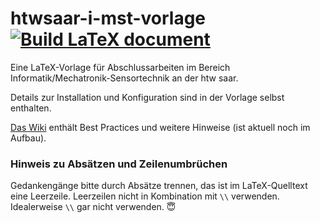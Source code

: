 # htwsaar-i-mst-vorlage [![Build LaTeX document](https://github.com/systemtechniklabor/htwsaar-i-mst-vorlage/actions/workflows/build_pdf.yml/badge.svg)](https://github.com/systemtechniklabor/htwsaar-i-mst-vorlage/actions/workflows/build_pdf.yml)

Eine LaTeX-Vorlage für Abschlussarbeiten im Bereich Informatik/Mechatronik-Sensortechnik an der htw saar.

Details zur Installation und Konfiguration sind in der Vorlage selbst enthalten.

[Das Wiki](https://github.com/systemtechniklabor/htwsaar-i-mst-vorlage/wiki) enthält Best Practices und weitere Hinweise (ist aktuell noch im Aufbau).

### Hinweis zu Absätzen und Zeilenumbrüchen
Gedankengänge bitte durch Absätze trennen, das ist im LaTeX-Quelltext eine Leerzeile. Leerzeilen nicht in Kombination mit `\\` verwenden. Idealerweise `\\` gar nicht verwenden. :innocent:
